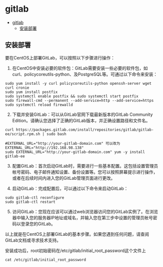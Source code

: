 # gitlab

- [gitlab](#gitlab)
  - [安装部署](#安装部署)


## 安装部署

要在CentOS上部署GitLab，可以按照以下步骤进行操作：

1. 在CentOS中安装必要的软件包：GitLab需要安装一些必要的软件包，如curl、policycoreutils-python、及PostgreSQL等。可通过以下命令来安装：

```shell
sudo yum install -y curl policycoreutils-python openssh-server wget curl cronie
sudo yum install postfix
sudo systemctl enable postfix && sudo systemctl start postfix
sudo firewall-cmd --permanent --add-service=http --add-service=https
sudo systemctl reload firewalld
```

2. 下载并安装GitLab：可以从GitLab官网下载最新版本的GitLab Community Edition。请确认您选择了正确的GitLab版本，并正确设置路径和文件名。

```shell
curl https://packages.gitlab.com/install/repositories/gitlab/gitlab-ee/script.rpm.sh | sudo bash

#EXTERNAL_URL="http://your-gitlab-domain.com" 可以改为EXTERNAL_URL="http://192.168.98.138"
sudo EXTERNAL_URL="http://your-gitlab-domain.com" yum -y install gitlab-ee
```

3. 配置GitLab：首次启动GitLab时，需要进行一些基本配置。这包括设置管理员帐号密码、电子邮件通知设置、备份设置等。您可以按照屏幕提示进行操作，或者在后续时间内进入您的GitLab管理页面进行更改。

4. 启动GitLab：完成配置后，可以通过以下命令来启动GitLab：

```shell
sudo gitlab-ctl reconfigure
sudo gitlab-ctl restart
```

5. 访问GitLab：您现在应该可以通过web浏览器访问您的GitLab实例了。在浏览器中输入您的服务器IP地址或域名，并输入您在第三步中设置的管理员帐号密码以登录您的GitLab。

以上就是在CentOS上部署GitLab的基本步骤。如果您遇到任何问题，请查阅GitLab文档或寻求技术支持。

安装成功后，root初始密码在/etc/gitlab/initial_root_password这个文件上

```shell
cat /etc/gitlab/initial_root_password
```


